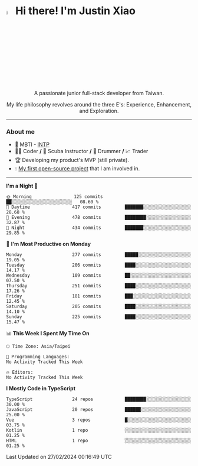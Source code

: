 # <img src="https://media.giphy.com/media/hvRJCLFzcasrR4ia7z/giphy.gif" width="5%">Hi there! I'm Justin Xiao
<p align="center">A passionate junior full-stack developer from Taiwan.  </p>
<p align="center">My life philosophy revolves around the three E's: Experience, Enhancement, and Exploration.</p>

---
### About me
- 👀 MBTI - [INTP](https://www.16personalities.com/intp-personality)
- 👨‍💻 Coder **/** 🤿 Scuba Instructor **/** 🥁 Drummer **/** 📈 Trader
- 🏆 Developing my product's MVP (still private).
- 💧 [My first open-source project](https://github.com/Game-as-a-Service/Game-Lobby-Web) that I am involved in.

---
<!--START_SECTION:waka-->
**I'm a Night 🦉** 

```text
🌞 Morning                125 commits         ██░░░░░░░░░░░░░░░░░░░░░░░   08.60 % 
🌆 Daytime                417 commits         ███████░░░░░░░░░░░░░░░░░░   28.68 % 
🌃 Evening                478 commits         ████████░░░░░░░░░░░░░░░░░   32.87 % 
🌙 Night                  434 commits         ███████░░░░░░░░░░░░░░░░░░   29.85 % 
```
📅 **I'm Most Productive on Monday** 

```text
Monday                   277 commits         █████░░░░░░░░░░░░░░░░░░░░   19.05 % 
Tuesday                  206 commits         ████░░░░░░░░░░░░░░░░░░░░░   14.17 % 
Wednesday                109 commits         ██░░░░░░░░░░░░░░░░░░░░░░░   07.50 % 
Thursday                 251 commits         ████░░░░░░░░░░░░░░░░░░░░░   17.26 % 
Friday                   181 commits         ███░░░░░░░░░░░░░░░░░░░░░░   12.45 % 
Saturday                 205 commits         ████░░░░░░░░░░░░░░░░░░░░░   14.10 % 
Sunday                   225 commits         ████░░░░░░░░░░░░░░░░░░░░░   15.47 % 
```


📊 **This Week I Spent My Time On** 

```text
🕑︎ Time Zone: Asia/Taipei

💬 Programming Languages: 
No Activity Tracked This Week

🔥 Editors: 
No Activity Tracked This Week
```

**I Mostly Code in TypeScript** 

```text
TypeScript               24 repos            ████████░░░░░░░░░░░░░░░░░   30.00 % 
JavaScript               20 repos            ██████░░░░░░░░░░░░░░░░░░░   25.00 % 
Vue                      3 repos             █░░░░░░░░░░░░░░░░░░░░░░░░   03.75 % 
Kotlin                   1 repo              ░░░░░░░░░░░░░░░░░░░░░░░░░   01.25 % 
HTML                     1 repo              ░░░░░░░░░░░░░░░░░░░░░░░░░   01.25 % 
```




 Last Updated on 27/02/2024 00:16:49 UTC
<!--END_SECTION:waka-->
